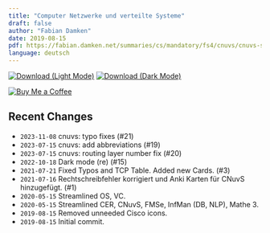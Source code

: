 ```yaml
---
title: "Computer Netzwerke und verteilte Systeme"
draft: false
author: "Fabian Damken"
date: 2019-08-15
pdf: https://fabian.damken.net/summaries/cs/mandatory/fs4/cnuvs/cnuvs-summary.pdf
language: deutsch
---
```


[![Download (Light Mode)](/download.png)](cnuvs-summary.pdf)
[![Download (Dark Mode)](/download-dark.png)](cnuvs-summary-dark.pdf)

[![Buy Me a Coffee](/kofi.png)](https://ko-fi.com/fdamken)

## Recent Changes
- `2023-11-08` cnuvs: typo fixes (#21)
- `2023-07-15` cnuvs: add abbreviations (#19)
- `2023-07-15` cnuvs: routing layer number fix (#20)
- `2022-10-18` Dark mode (re) (#15)
- `2021-07-21` Fixed Typos and TCP Table. Added new Cards. (#3)
- `2021-07-16` Rechtschreibfehler korrigiert und Anki Karten für CNuvS hinzugefügt. (#1)
- `2020-05-15` Streamlined OS, VC.
- `2020-05-15` Streamlined CER, CNuvS, FMSe, InfMan (DB, NLP), Mathe 3.
- `2019-08-15` Removed unneeded Cisco icons.
- `2019-08-15` Initial commit.
